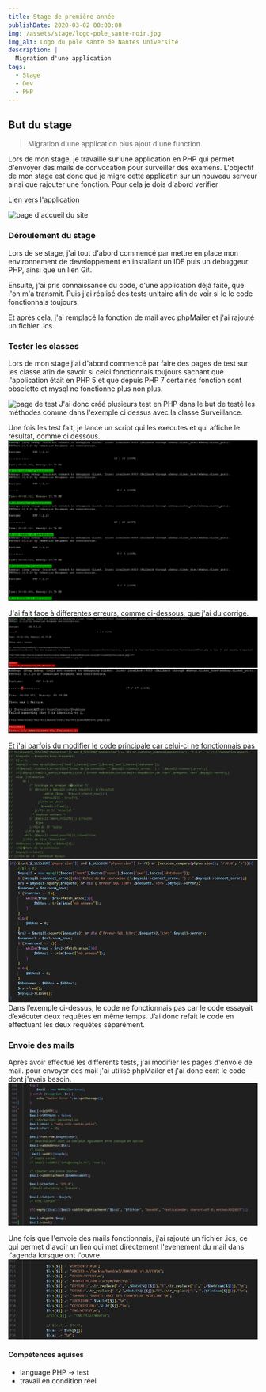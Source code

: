 ```yaml
---
title: Stage de première année
publishDate: 2020-03-02 00:00:00
img: /assets/stage/logo-pole_sante-noir.jpg
img_alt: Logo du pôle sante de Nantes Université
description: |
  Migration d'une application
tags:
  - Stage
  - Dev
  - PHP
---
```


## But du stage

> Migration d'une application plus ajout d'une function.

Lors de mon stage, je travaille sur une application en PHP qui permet d'envoyer des mails de convocation pour surveiller des examens. L'objectif de mon stage est donc que je migre cette applicatin sur un nouveau serveur ainsi que rajouter une fonction. Pour cela je dois d'abord verifier 

[Lien vers l'application](https://surveillance.sante.univ-nantes.fr/)

![page d'accueil du site](/aliceBriand.github.io/assets/stage/accueil_surveillance2.1.PNG)

### Déroulement du stage

Lors de se stage, j'ai tout d'abord commencé par mettre en place mon environnement de developpement en installant un IDE puis un debuggeur PHP, ainsi que un lien Git.

Ensuite, j'ai pris connaissance du code, d'une application déjâ faite, que l'on m'a transmit. Puis j'ai réalisé des tests unitaire afin de voir si le le code fonctionnais toujours.

Et après cela, j'ai remplacé la fonction de mail avec phpMailer et j'ai rajouté un fichier .ics.

### Tester les classes

Lors de mon stage j'ai d'abord commencé par faire des pages de test sur les classe afin de savoir si celci fonctionnais toujours sachant que l'application était en PHP 5 et que depuis PHP 7 certaines fonction sont obselette et mysql ne fonctionne plus non plus.

![page de test](/assets/stage/pageTest1Modif.PNG)
J'ai donc créé plusieurs test en PHP dans le but de testé les méthodes comme dans l'exemple ci dessus avec la classe Surveillance.

Une fois les test fait, je lance un script qui les executes et qui affiche le résultat, comme ci dessous.
![page de test](/public/assets/stage/resultat_testModif.PNG)

J'ai fait face à differentes erreurs, comme ci-dessous, que j'ai du corrigé.
![erreur, pas autant d'argument donné que demandé](/public/assets/stage/exemple_erreur1.PNG)
![valeur de sortie differrente de celle attendu](/public/assets/stage/exemple_erreur2.PNG)

Et j'ai parfois du modifier le code principale car celui-ci ne fonctionnais pas 
![function modifier](/public/assets/stage/code_modifier1.PNG)
![function modifier](/public/assets/stage/code_modifier.PNG)
Dans l’exemple ci-dessus, le code ne fonctionnais pas car le code essayait d’exécuter deux requêtes en même temps. J’ai donc refait le code en effectuant les deux requêtes séparément.



### Envoie des mails

Après avoir effectué les différents tests, j'ai modifier les pages d'envoie de mail.
pour envoyer des mail j'ai utilisé phpMailer et j'ai donc écrit le code dont j'avais besoin.
![code de PHPMailer](/public/assets/stage/PHPMailer.PNG)

Une fois que l'envoie des mails fonctionnais, j'ai rajouté un fichier .ics, ce qui permet d'avoir un lien qui met directement l'evenement du mail dans l'agenda lorsque ont l'ouvre.
![code de fichier .ics](/public/assets/stage/ics0.PNG)



#### Compétences aquises

- language PHP -> test
- travail en condition réel


